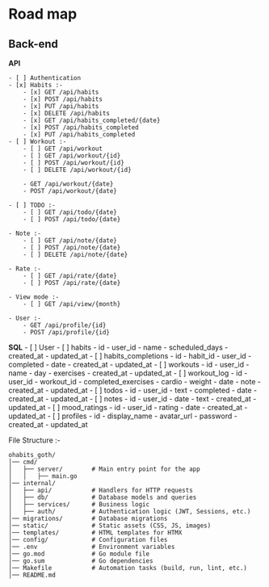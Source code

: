 # Road map

## Back-end

**API**

    - [ ] Authentication
    - [x] Habits :-
        - [x] GET /api/habits
        - [x] POST /api/habits
        - [x] PUT /api/habits
        - [x] DELETE /api/habits
        - [x] GET /api/habits_completed/{date}
        - [x] POST /api/habits_completed
        - [x] PUT /api/habits_completed
    - [ ] Workout :-
        - [ ] GET /api/workout
        - [ ] GET /api/workout/{id}
        - [ ] POST /api/workout/{id}
        - [ ] DELETE /api/workout/{id}

        - GET /api/workout/{date}
        - POST /api/workout/{date}

    - [ ] TODO :-
        - [ ] GET /api/todo/{date}
        - [ ] POST /api/todo/{date}

    - Note :-
        - [ ] GET /api/note/{date}
        - [ ] POST /api/note/{date}
        - [ ] DELETE /api/note/{date}

    - Rate :-
        - [ ] GET /api/rate/{date}
        - [ ] POST /api/rate/{date}

    - View mode :-
        - [ ] GET /api/view/{month}

    - User :-
        - GET /api/profile/{id}
        - POST /api/profile/{id}

**SQL**
    - [ ] User
    - [ ] habits
        - id
        - user_id
        - name
        - scheduled_days
        - created_at
        - updated_at
    - [ ] habits_completions
        - id
        - habit_id
        - user_id
        - completed
        - date
        - created_at
        - updated_at
    - [ ] workouts
        - id
        - user_id
        - name
        - day
        - exercises
        - created_at
        - updated_at
    - [ ] workout_log
        - id
        - user_id
        - workout_id
        - completed_exercises
        - cardio
        - weight
        - date
        - note
        - created_at
        - updated_at
    - [ ] todos
        - id
        - user_id
        - text
        - completed
        - date
        - created_at
        - updated_at
    - [ ] notes
        - id
        - user_id
        - date
        - text
        - created_at
        - updated_at
    - [ ] mood_ratings
        - id
        - user_id
        - rating
        - date
        - created_at
        - updated_at
    - [ ] profiles
        - id
        - display_name
        - avatar_url
        - password
        - created_at
        - updated_at


File Structure :-
```
ohabits_goth/
│── cmd/
│   ├── server/        # Main entry point for the app
│   │   ├── main.go
│── internal/
│   ├── api/           # Handlers for HTTP requests
│   ├── db/            # Database models and queries
│   ├── services/      # Business logic
│   ├── auth/          # Authentication logic (JWT, Sessions, etc.)
│── migrations/        # Database migrations
│── static/            # Static assets (CSS, JS, images)
│── templates/         # HTML templates for HTMX
│── config/            # Configuration files
│── .env               # Environment variables
│── go.mod             # Go module file
│── go.sum             # Go dependencies
│── Makefile           # Automation tasks (build, run, lint, etc.)
│── README.md
```
